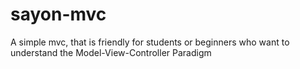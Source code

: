 # sayon-mvc
A simple mvc, that is friendly for students or beginners who want to understand the Model-View-Controller Paradigm
